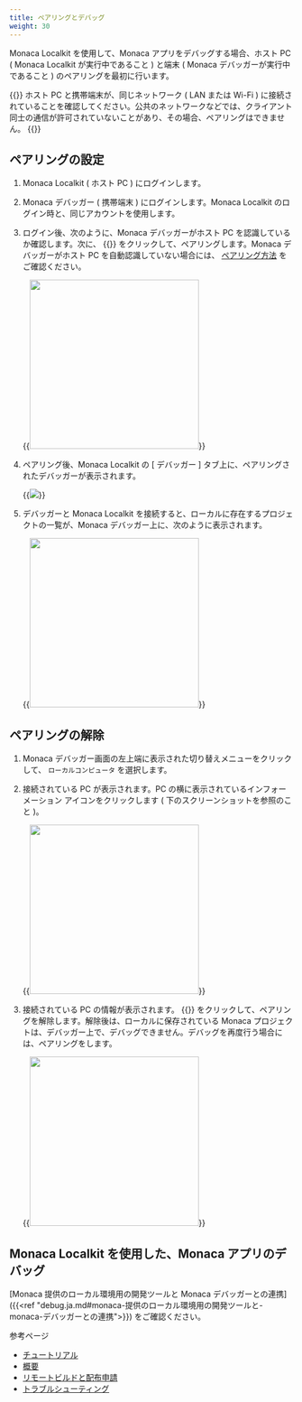```yaml
---
title: ペアリングとデバッグ
weight: 30
---
```


Monaca Localkit を使用して、Monaca アプリをデバッグする場合、ホスト PC (
Monaca Localkit が実行中であること ) と端末 ( Monaca
デバッガーが実行中であること ) のペアリングを最初に行います。

{{<note>}}
ホスト PC と携帯端末が、同じネットワーク ( LAN または Wi-Fi )
に接続されていることを確認してください。公共のネットワークなどでは、クライアント同士の通信が許可されていないことがあり、その場合、ペアリングはできません。
{{</note>}}

ペアリングの設定
----------------

1.  Monaca Localkit ( ホスト PC ) にログインします。
2.  Monaca デバッガー ( 携帯端末 ) にログインします。Monaca Localkit
    のログイン時と、同じアカウントを使用します。
3.  ログイン後、次のように、Monaca デバッガーがホスト PC
    を認識しているか確認します。次に、 {{<guilabel name="ペアリング">}}
    をクリックして、ペアリングします。Monaca デバッガーがホスト PC
    を自動認識していない場合には、
    [ペアリング方法](/ja/products_guide/debugger/troubleshooting/#monaca-デバッガーとのペアリングが失敗する場合) をご確認ください。

    {{<img src="/images/monaca_localkit/manual/pairing_debugging/1.png" width="300">}}

4.  ペアリング後、Monaca Localkit の \[ デバッガー \]
    タブ上に、ペアリングされたデバッガーが表示されます。

    {{<img src="/images/monaca_localkit/manual/pairing_debugging/2.png">}}

5.  デバッガーと Monaca Localkit
    を接続すると、ローカルに存在するプロジェクトの一覧が、Monaca
    デバッガー上に、次のように表示されます。

    {{<img src="/images/monaca_localkit/manual/pairing_debugging/3.png" width="300">}}

ペアリングの解除
----------------

1.  Monaca
    デバッガー画面の左上端に表示された切り替えメニューをクリックして、
    `ローカルコンピュータ` を選択します。
2.  接続されている PC が表示されます。PC
    の横に表示されているインフォーメーション アイコンをクリックします (
    下のスクリーンショットを参照のこと )。

    {{<img src="/images/monaca_localkit/manual/pairing_debugging/4.png" width="300">}}

3.  接続されている PC の情報が表示されます。 {{<guilabel name="この PC を解除する">}}
    をクリックして、ペアリングを解除します。解除後は、ローカルに保存されている
    Monaca
    プロジェクトは、デバッガー上で、デバッグできません。デバッグを再度行う場合には、ペアリングをします。

    {{<img src="/images/monaca_localkit/manual/pairing_debugging/5.png" width="300">}}

Monaca Localkit を使用した、Monaca アプリのデバッグ
---------------------------------------------------

[Monaca 提供のローカル環境用の開発ツールと Monaca デバッガーとの連携]({{<ref "debug.ja.md#monaca-提供のローカル環境用の開発ツールと-monaca-デバッガーとの連携">}}) をご確認ください。

参考ページ

- [チュートリアル](../tutorial)
- [概要](../overview)
- [リモートビルドと配布申請](../build_publish)
- [トラブルシューティング](../troubleshooting)

